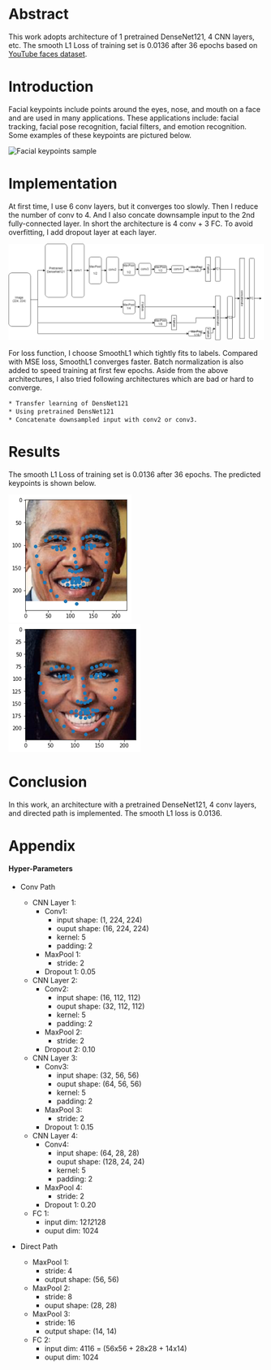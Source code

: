 [dataset]: https://www.cs.tau.ac.il/~wolf/ytfaces/ "YouTube Faces Dataset"

[facial_keypoints_sample]: https://github.com/Brandon-HY-Lin/P1_Facial_Keypoints/blob/master/images/key_pts_example.png "Facial keypoints sample"

[architecture]: https://github.com/Brandon-HY-Lin/P1_Facial_Keypoints/blob/master/images/architecture.png "Architecture"

[result_1]: https://github.com/Brandon-HY-Lin/P1_Facial_Keypoints/blob/master/images/result_1.png "Result 1"

[result_2]: https://github.com/Brandon-HY-Lin/P1_Facial_Keypoints/blob/master/images/result_2.png "Result 2"

# Abstract
This work adopts architecture of 1 pretrained DenseNet121, 4 CNN layers, etc. The smooth L1 Loss of training set is 0.0136 after 36 epochs based on [YouTube faces dataset][dataset].


# Introduction
Facial keypoints include points around the eyes, nose, and mouth on a face and are used in many applications. These applications include: facial tracking, facial pose recognition, facial filters, and emotion recognition. Some examples of these keypoints are pictured below.

![Facial keypoints sample][facial_keypoints_sample]


# Implementation
At first time, I use 6 conv layers, but it converges too slowly. Then I reduce the number of conv to 4. And I also concate downsample input to the 2nd fully-connected layer. In short the architecture is 4 conv + 3 FC. To avoid overfitting, I add dropout layer at each layer.

![architecture][architecture]


For loss function, I choose SmoothL1 which tightly fits to labels. Compared with MSE loss, SmoothL1 converges faster. Batch normalization is also added to speed training at first few epochs. Aside from the above architectures, I also tried following architectures which are bad or hard to converge.

    * Transfer learning of DensNet121
    * Using pretrained DensNet121
    * Concatenate downsampled input with conv2 or conv3.


# Results
The smooth L1 Loss of training set is 0.0136 after 36 epochs. The predicted keypoints is shown below.

![Result 1][result_1]
![Result 2][result_2]


# Conclusion
In this work, an architecture with a pretrained DenseNet121, 4 conv layers, and directed path is implemented. The smooth L1 loss is 0.0136.


# Appendix
#### Hyper-Parameters

* Conv Path
    * CNN Layer 1:
        * Conv1:
            * input shape: (1, 224, 224)
            * ouput shape: (16, 224, 224)
            * kernel: 5
            * padding: 2
        * MaxPool 1:
            * stride: 2
        * Dropout 1: 0.05
    * CNN Layer 2:
        * Conv2:
            * input shape: (16, 112, 112)
            * ouput shape: (32, 112, 112)
            * kernel: 5
            * padding: 2
        * MaxPool 2:
            * stride: 2
        * Dropout 2: 0.10
    * CNN Layer 3:
        * Conv3:
            * input shape: (32, 56, 56)
            * ouput shape: (64, 56, 56)
            * kernel: 5
            * padding: 2
        * MaxPool 3:
            * stride: 2
        * Dropout 1: 0.15
    * CNN Layer 4:
        * Conv4:
            * input shape: (64, 28, 28)
            * ouput shape: (128, 24, 24)
            * kernel: 5
            * padding: 2
        * MaxPool 4:
            * stride: 2
        * Dropout 1: 0.20
    * FC 1:
        * input dim: 12*12*128
        * ouput dim: 1024

* Direct Path
    * MaxPool 1:
        * stride: 4
        * output shape: (56, 56)
    * MaxPool 2:
        * stride: 8
        * ouput shape: (28, 28)
    * MaxPool 3:
        * stride: 16 
        * output shape: (14, 14)
    * FC 2:
        * input dim: 4116 = (56x56 + 28x28 + 14x14)
        * ouput dim: 1024
